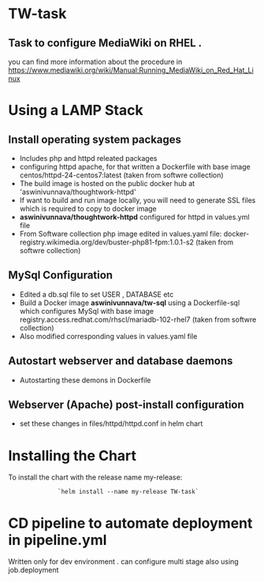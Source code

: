 
# TW-task
## Task to configure MediaWiki on RHEL . 
you can find more information about the procedure in https://www.mediawiki.org/wiki/Manual:Running_MediaWiki_on_Red_Hat_Linux

# Using a LAMP Stack 
## Install operating system packages 
* Includes php and httpd releated packages
* configuring httpd apache, for that written a Dockerfile with base image centos/httpd-24-centos7:latest (taken from softwre collection)
* The build image is hosted on the public docker hub at 'aswinivunnava/thoughtwork-httpd'
* If want to build and run image locally, you will need to  generate SSL files which is required to copy to docker image
* **aswinivunnava/thoughtwork-httpd** configured for httpd in values.yml file
* From Software collection php image edited in values.yaml file: docker-registry.wikimedia.org/dev/buster-php81-fpm:1.0.1-s2 (taken from softwre collection)

## MySql Configuration
* Edited a db.sql file to set USER , DATABASE etc
* Build a Docker image **aswinivunnava/tw-sql** using a Dockerfile-sql which configures MySql with base image registry.access.redhat.com/rhscl/mariadb-102-rhel7 (taken from softwre collection)
* Also modified corresponding values in values.yaml file

## Autostart webserver and database daemons
* Autostarting these demons in Dockerfile

## Webserver (Apache) post-install configuration

* set these changes in files/httpd/httpd.conf in helm chart
  
  
# Installing the Chart
  To install the chart with the release name my-release:
                
                  `helm install --name my-release TW-task`

# CD pipeline to automate deployment in pipeline.yml 
Written only for dev environment . can configure multi stage also using job.deployment 
